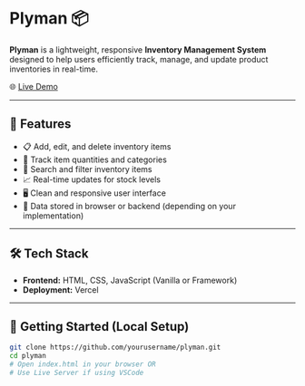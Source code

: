 
# Plyman 📦

**Plyman** is a lightweight, responsive **Inventory Management System** designed to help users efficiently track, manage, and update product inventories in real-time.

🌐 [Live Demo](https://plyman-gamma.vercel.app/)

---

## 🧭 Features

- 📋 Add, edit, and delete inventory items
- 🧮 Track item quantities and categories
- 🔎 Search and filter inventory items
- 📈 Real-time updates for stock levels
- 🖥️ Clean and responsive user interface
- 💾 Data stored in browser or backend (depending on your implementation)

---

## 🛠️ Tech Stack

- **Frontend:** HTML, CSS, JavaScript (Vanilla or Framework)
- **Deployment:** Vercel

---

## 🚀 Getting Started (Local Setup)

```bash
git clone https://github.com/yourusername/plyman.git
cd plyman
# Open index.html in your browser OR
# Use Live Server if using VSCode

